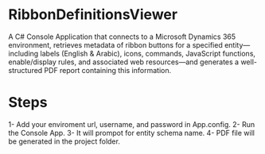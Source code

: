 # RibbonDefinitionsViewer
A C# Console Application that connects to a Microsoft Dynamics 365 environment, retrieves metadata of ribbon buttons for a specified entity—including labels (English & Arabic), icons, commands, JavaScript functions, enable/display rules, and associated web resources—and generates a well-structured PDF report containing this information.

# Steps
1- Add your enviroment url, username, and password in App.config.
2- Run the Console App.
3- It will prompot for entity schema name. 
4- PDF file will be generated in the project folder.
